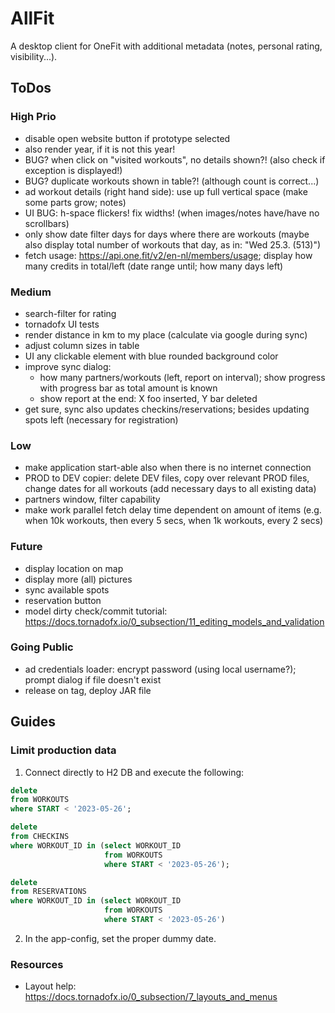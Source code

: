 # AllFit

A desktop client for OneFit with additional metadata (notes, personal rating, visibility...).

## ToDos

### High Prio

* disable open website button if prototype selected
* also render year, if it is not this year!
* BUG? when click on "visited workouts", no details shown?! (also check if exception is displayed!)
* BUG? duplicate workouts shown in table?! (although count is correct...)
* ad workout details (right hand side): use up full vertical space (make some parts grow; notes)
* UI BUG: h-space flickers! fix widths! (when images/notes have/have no scrollbars)
* only show date filter days for days where there are workouts (maybe also display total number of workouts that day, as in: "Wed 25.3. (513)")
* fetch usage: https://api.one.fit/v2/en-nl/members/usage; display how many credits in total/left (date range until; how many days left)

### Medium

* search-filter for rating
* tornadofx UI tests
* render distance in km to my place (calculate via google during sync)
* adjust column sizes in table
* UI any clickable element with blue rounded background color
* improve sync dialog:
  * how many partners/workouts (left, report on interval); show progress with progress bar as total amount is known
  * show report at the end: X foo inserted, Y bar deleted
* get sure, sync also updates checkins/reservations; besides updating spots left (necessary for registration)

### Low

* make application start-able also when there is no internet connection
* PROD to DEV copier: delete DEV files, copy over relevant PROD files, change dates for all workouts (add necessary days to all existing data)
* partners window, filter capability
* make work parallel fetch delay time dependent on amount of items (e.g. when 10k workouts, then every 5 secs, when 1k workouts, every 2 secs)

### Future

* display location on map
* display more (all) pictures
* sync available spots
* reservation button
* model dirty check/commit tutorial: https://docs.tornadofx.io/0_subsection/11_editing_models_and_validation

### Going Public

* ad credentials loader: encrypt password (using local username?); prompt dialog if file doesn't exist
* release on tag, deploy JAR file

## Guides

### Limit production data

1. Connect directly to H2 DB and execute the following:

```sql
delete
from WORKOUTS
where START < '2023-05-26';

delete
from CHECKINS
where WORKOUT_ID in (select WORKOUT_ID
                     from WORKOUTS
                     where START < '2023-05-26');

delete
from RESERVATIONS
where WORKOUT_ID in (select WORKOUT_ID
                     from WORKOUTS
                     where START < '2023-05-26')
```

2. In the app-config, set the proper dummy date.

### Resources

* Layout help: https://docs.tornadofx.io/0_subsection/7_layouts_and_menus